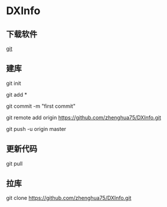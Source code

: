 # DXInfo
## 下载软件
[git](https://git-scm.com/)

## 建库

git init

git add *

git commit -m "first commit"

git remote add origin https://github.com/zhenghua75/DXInfo.git

git push -u origin master


## 更新代码

git pull

## 拉库

git clone https://github.com/zhenghua75/DXInfo.git
